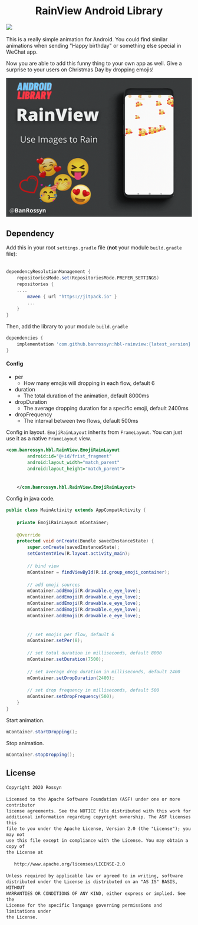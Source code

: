 <p align="center">
  <h1 align="center">RainView Android Library</h1>
</p>

[![](https://jitpack.io/v/banrossyn/hbl-rainview.svg)](https://jitpack.io/#banrossyn/hbl-rainview)

This is a really simple animation for Android. You could find similar animations when sending "Happy birthday" or something else special in WeChat app.

Now you are able to add this funny thing to your own app as well. Give a surprise to your users on Christmas Day by dropping emojis!


<p align="center">
    <a >
    
![](https://github.com/BanRossyn/hbl-rainview/blob/main/RainView.gif)
    </a>
  </p>



## Dependency

Add this in your root `settings.gradle` file (**not** your module `build.gradle` file):

```gradle

dependencyResolutionManagement {
    repositoriesMode.set(RepositoriesMode.PREFER_SETTINGS)
    repositories {
    ....
        maven { url "https://jitpack.io" }
        ...
    }
}
```

Then, add the library to your module `build.gradle`

```gradle
dependencies {
    implementation 'com.github.banrossyn:hbl-rainview:{latest_version}'
}
```

#### Config

- per
    - How many emojis will dropping in each flow, default 6
- duration
    - The total duration of the animation, default 8000ms
- dropDuration
    - The average dropping duration for a specific emoji, default 2400ms
- dropFrequency
    - The interval between two flows, default 500ms

Config in layout. `EmojiRainLayout` inherits from `FrameLayout`. You can just use it as a native `FrameLayout` view.

```xml
<com.banrossyn.hbl.RainView.EmojiRainLayout
        android:id="@+id/frist_fragment"
        android:layout_width="match_parent"
        android:layout_height="match_parent">


    </com.banrossyn.hbl.RainView.EmojiRainLayout>
```

Config in java code.
```java
public class MainActivity extends AppCompatActivity {

    private EmojiRainLayout mContainer;

    @Override
    protected void onCreate(Bundle savedInstanceState) {
        super.onCreate(savedInstanceState);
        setContentView(R.layout.activity_main);

        // bind view
        mContainer = findViewById(R.id.group_emoji_container);

        // add emoji sources
        mContainer.addEmoji(R.drawable.e_eye_love);
        mContainer.addEmoji(R.drawable.e_eye_love);
        mContainer.addEmoji(R.drawable.e_eye_love);
        mContainer.addEmoji(R.drawable.e_eye_love);
        mContainer.addEmoji(R.drawable.e_eye_love);
     

        // set emojis per flow, default 6
        mContainer.setPer(8);

        // set total duration in milliseconds, default 8000
        mContainer.setDuration(7500);

        // set average drop duration in milliseconds, default 2400
        mContainer.setDropDuration(2400);

        // set drop frequency in milliseconds, default 500
        mContainer.setDropFrequency(500);
    }
}
```
Start animation.
```java
mContainer.startDropping();
```

Stop animation.
```java
mContainer.stopDropping();
```


## License

```
Copyright 2020 Rossyn

Licensed to the Apache Software Foundation (ASF) under one or more contributor
license agreements. See the NOTICE file distributed with this work for
additional information regarding copyright ownership. The ASF licenses this
file to you under the Apache License, Version 2.0 (the "License"); you may not
use this file except in compliance with the License. You may obtain a copy of
the License at

   http://www.apache.org/licenses/LICENSE-2.0

Unless required by applicable law or agreed to in writing, software
distributed under the License is distributed on an "AS IS" BASIS, WITHOUT
WARRANTIES OR CONDITIONS OF ANY KIND, either express or implied. See the
License for the specific language governing permissions and limitations under
the License.
```
